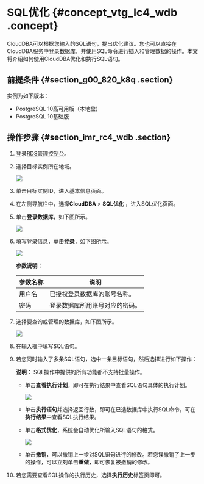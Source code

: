 # SQL优化 {#concept_vtg_lc4_wdb .concept}

CloudDBA可以根据您输入的SQL语句，提出优化建议。您也可以直接在CloudDBA服务中登录数据库，并使用SQL命令进行插入和管理数据的操作。本文将介绍如何使用CloudDBA优化和执行SQL语句。

## 前提条件 {#section_g00_820_k8q .section}

实例为如下版本：

-   PostgreSQL 10高可用版（本地盘）
-   PostgreSQL 10基础版

## 操作步骤 {#section_imr_rc4_wdb .section}

1.  登录[RDS管理控制台](https://rds.console.aliyun.com/)。
2.  选择目标实例所在地域。

    ![](http://static-aliyun-doc.oss-cn-hangzhou.aliyuncs.com/assets/img/62164/156264067049697_zh-CN.png)

3.  单击目标实例ID，进入基本信息页面。
4.  在左侧导航栏中，选择**CloudDBA** \> **SQL优化** ，进入SQL优化页面。
5.  单击**登录数据库**，如下图所示。

    ![](http://static-aliyun-doc.oss-cn-hangzhou.aliyuncs.com/assets/img/7910/15626406703072_zh-CN.png)

6.  填写登录信息，单击**登录**，如下图所示。

    ![](http://static-aliyun-doc.oss-cn-hangzhou.aliyuncs.com/assets/img/7910/15626406703073_zh-CN.png)

    **参数说明：**

    |参数名称|说明|
    |----|--|
    |用户名|已授权登录数据库的账号名称。|
    |密码|登录数据库所用账号对应的密码。|

7.  选择要查询或管理的数据库，如下图所示。

    ![](http://static-aliyun-doc.oss-cn-hangzhou.aliyuncs.com/assets/img/7910/15626406703074_zh-CN.png)

8.  在输入框中填写SQL语句。
9.  若您同时输入了多条SQL语句，选中一条目标语句，然后选择进行如下操作：

    **说明：** SQL操作中提供的所有功能都不支持批量操作。

    -   单击**查看执行计划**，即可在执行结果中查看SQL语句具体的执行计划。

        ![](http://static-aliyun-doc.oss-cn-hangzhou.aliyuncs.com/assets/img/62485/156264067131790_zh-CN.png)

    -   单击**执行语句**并选择返回行数，即可在已选数据库中执行SQL命令，可在**执行结果**中查看SQL执行结果。

    -   单击**格式优化**，系统会自动优化所输入SQL语句的格式。

        ![](http://static-aliyun-doc.oss-cn-hangzhou.aliyuncs.com/assets/img/62485/156264067131791_zh-CN.png)

    -   单击**撤销**，可以撤销上一步对SQL语句进行的修改。若您误撤销了上一步的操作，可以立刻单击**重做**，即可恢复被撤销的修改。

10. 若您需要查看SQL操作的执行历史，选择**执行历史**标签页即可。

